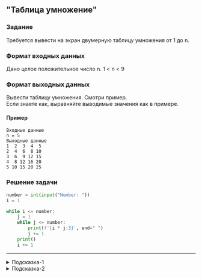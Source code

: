 ## "Таблица умножение"

### Задание

Требуется вывести на экран двумерную таблицу умножения от 1 до n.

### Формат входных данных

Дано целое положительное число n. 1 < n < 9

### Формат выходных данных

Вывести таблицу умножения. Смотри пример.\
Если знаете как, выравняйте выводимые значения как в примере.

#### Пример
```
Входные данные
n = 5
Выходные данные
1  2  3  4  5  
2  4  6  8 10 
3  6  9 12 15 
4  8 12 16 20 
5 10 15 20 25
```

### Решение задачи

```python
number = int(input("Number: "))
i = 1

while i <= number:
    j = 1
    while j <= number:
        print(f'{i * j:3}', end=" ")
        j += 1
    print()
    i += 1
```

---

<details>
<summary>Подсказка-1</summary>
Для решения задачи вам понадобятся вложенные циклы.

```python
while ...:  # внешний цикл
    while ...:  # внутренний цикл
        ...
```
Внешний цикл будет перебирать числа из диапазона [1, n], а внутренний выводить строку для каждого числа диапазона.
</details>

<details>
<summary>Подсказка-2</summary>
Чтобы выводить значение print'ами на одной строке, используйте:

```python
print(1, end=" ")
print(2, end=" ")
print(3, end=" ")
...
```
</details>
